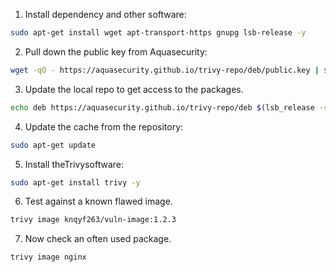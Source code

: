 1.  Install dependency and other software:

```bash
sudo apt-get install wget apt-transport-https gnupg lsb-release -y
```
    
2.  Pull down the public key from Aquasecurity:

```bash
wget -qO - https://aquasecurity.github.io/trivy-repo/deb/public.key | sudo apt-key add -
```
    
3.  Update the local repo to get access to the packages.  

```bash
echo deb https://aquasecurity.github.io/trivy-repo/deb $(lsb_release -sc) main | \sudo tee -a /etc/apt/sources.list.d/trivy.list
```
    
4. Update the cache from the repository:

```bash
sudo apt-get update
```
    
5.  Install theTrivysoftware:

```bash
sudo apt-get install trivy -y
```
    
6.  Test against a known flawed image. 

```bash
trivy image knqyf263/vuln-image:1.2.3
```
    
7.  Now check an often used package.

```bash
trivy image nginx
```
    

